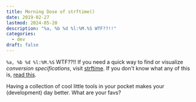 ```yaml
---
title: Morning Dose of strftime()
date: 2019-02-27
lastmod: 2024-05-20
description: "%a, %b %d %l:%M.%S WTF??!!"
categories:
  - dev
draft: false
---
```


`%a, %b %d %l:%M.%S` WTF??!!<!--more--> If you need a quick way to find or visualize _conversion specifications_, visit
 [strftime][strftime]. If you don't know what any of this is, [read this][hope].


 Having a collection of cool little tools in your pocket makes your (development) day better. What are your favs?


[strftime]: http://strftime.net/ "strftime visualization"
[hope]: https://www.computerhope.com/unix/strftime.htm "There is Hope"
